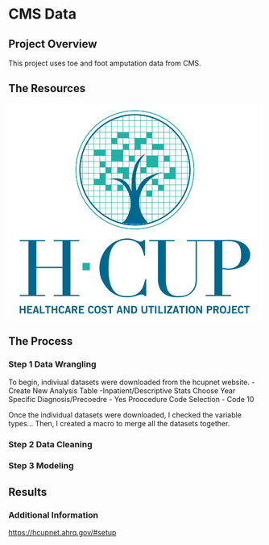 # CMS Data

## Project Overview 

This project uses toe and foot amputation data from CMS. 

## The Resources
![hcup](img/hcup.jpg)

## The Process

### Step 1 Data Wrangling 

To begin, indiviual datasets were downloaded from the hcupnet website. 
-Create New Analysis Table
-Inpatient/Descriptive Stats
Choose Year
Specific Diagnosis/Precoedre - Yes
Proocedure Code Selection - Code 10

Once the individual datasets were downloaded, I checked the variable types...
Then, I created a macro to merge all the datasets together. 

### Step 2 Data Cleaning 



### Step 3 Modeling 

## Results 

### Additional Information 

https://hcupnet.ahrq.gov/#setup





